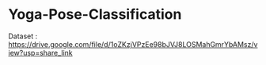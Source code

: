 # Yoga-Pose-Classification
Dataset : https://drive.google.com/file/d/1oZKzjVPzEe98bJVJ8LOSMahGmrYbAMsz/view?usp=share_link
